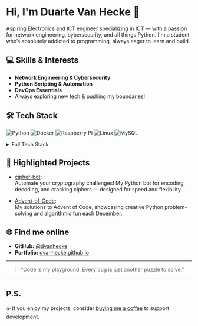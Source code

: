 # Hi, I'm Duarte Van Hecke 👋

Aspiring Electronics and ICT engineer specializing in ICT — with a passion for network engineering, cybersecurity, and all things Python. I'm a student who’s absolutely addicted to programming, always eager to learn and build.

## 💻 Skills & Interests
- **Network Engineering & Cybersecurity**
- **Python Scripting & Automation**
- **DevOps Essentials**
- Always exploring new tech & pushing my boundaries!

## 🛠 Tech Stack
![Python](https://img.shields.io/badge/Python-3670A0?style=for-the-badge&logo=python&logoColor=ffdd54)
![Docker](https://img.shields.io/badge/Docker-0db7ed?style=for-the-badge&logo=docker&logoColor=white)
![Raspberry Pi](https://img.shields.io/badge/RaspberryPi-C51A4A?style=for-the-badge&logo=Raspberry-Pi)
![Linux](https://img.shields.io/badge/Linux-FCC624?style=for-the-badge&logo=linux&logoColor=black)
![MySQL](https://img.shields.io/badge/MySQL-00758F?style=for-the-badge&logo=mysql&logoColor=white)

<details>
<summary>Full Tech Stack</summary>

![C++](https://img.shields.io/badge/C++-00599C?style=for-the-badge&logo=c%2B%2B&logoColor=white)
![JavaScript](https://img.shields.io/badge/JavaScript-323330?style=for-the-badge&logo=javascript&logoColor=F7DF1E)
![Node.js](https://img.shields.io/badge/Node.js-6DA55F?style=for-the-badge&logo=node.js&logoColor=white)
![Flask](https://img.shields.io/badge/Flask-000?style=for-the-badge&logo=flask&logoColor=white)
![Arduino](https://img.shields.io/badge/Arduino-00979D?style=for-the-badge&logo=Arduino&logoColor=white)
... (and the rest)

</details>

## 🚀 Highlighted Projects

- [cipher-bot](https://github.com/dvanhecke/cipher-bot):  
  Automate your cryptography challenges! My Python bot for encoding, decoding, and cracking ciphers — designed for speed and flexibility.

- [Advent-of-Code](https://github.com/dvanhecke/Advent-of-Code):  
  My solutions to Advent of Code, showcasing creative Python problem-solving and algorithmic fun each December.

## 🌐 Find me online
- **GitHub:** [@dvanhecke](https://github.com/dvanhecke)
- **Portfolio:** [dvanhecke.github.io](https://dvanhecke.github.io)

---

> “Code is my playground. Every bug is just another puzzle to solve.”

---

## P.S.

<!--START_SECTION:buy-me-a-coffee-->
<!--END_SECTION:buy-me-a-coffee-->

☕ If you enjoy my projects, consider [buying me a coffee](https://buymeacoffee.com/yourusername) to support development.
